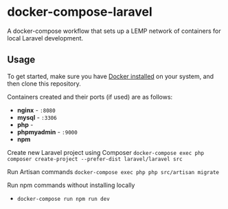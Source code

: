 # docker-compose-laravel
A docker-compose workflow that sets up a LEMP network of containers for local Laravel development.

## Usage

To get started, make sure you have [Docker installed](https://docs.docker.com/get-docker/) on your system, and then clone this repository.

Containers created and their ports (if used) are as follows:

- **nginx** - `:8080`
- **mysql** - `:3306`
- **php** - 
- **phpmyadmin** - `:9000`
- **npm**

Create new Laravel project using Composer 
`docker-compose exec php composer create-project --prefer-dist laravel/laravel src`

Run Artisan commands
`docker-compose exec php php src/artisan migrate`

Run npm commands without installing locally
- `docker-compose run npm run dev`
